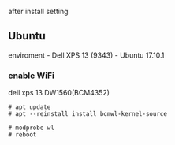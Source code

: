 after install setting
## Ubuntu
enviroment
    - Dell XPS 13 (9343)
    - Ubuntu 17.10.1

### enable WiFi
dell xps 13 DW1560(BCM4352)

```
# apt update
# apt --reinstall install bcmwl-kernel-source

# modprobe wl
# reboot
```
